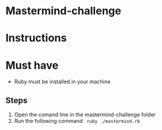 # Mastermind-challenge

# Instructions

# Must have

*   Ruby must be installed in your machine
## Steps

1. Open the comand line in the mastermind-challenge folder
2. Run the following command ` ruby ./mastermind.rb`